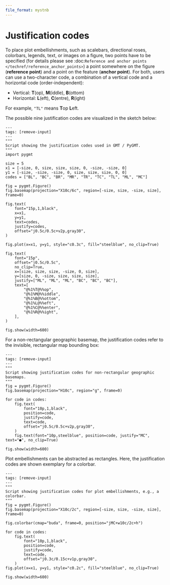 ```yaml
---
file_format: mystnb
---
```


# Justification codes

To place plot embellishments, such as scalebars, directional roses, colorbars, legends,
text, or images on a figure, two points have to be specified (for details please see
:doc:`Reference and anchor points </techref/reference_anchor_points>`) a point somewhere
on the figure (**reference point**) and a point on the feature (**anchor point**). For both,
users can use a two-character code, a combination of a vertical code and a horizontal code
(order-independent):

- Vertical: **T**(op), **M**(iddle), **B**(ottom)
- Horizontal: **L**(eft), **C**(entre), **R**(ight)

For example, `"TL"` means **T**op **L**eft.

The possible nine justification codes are visualized in the sketch below:

```{code-cell}
---
tags: [remove-input]
---
"""
Script showing the justification codes used in GMT / PyGMT.
"""
import pygmt

size = 5
x1 = [-size, 0, size, size, size, 0, -size, -size, 0]
y1 = [-size, -size, -size, 0, size, size, size, 0, 0]
codes = ["BL", "BC", "BR", "MR", "TR", "TC", "TL", "ML", "MC"]

fig = pygmt.Figure()
fig.basemap(projection="X10c/6c", region=[-size, size, -size, size], frame=0)

fig.text(
    font="15p,1,black",
    x=x1,
    y=y1,
    text=codes,
    justify=codes,
    offset="j0.5c/0.5c+v2p,gray30",
)

fig.plot(x=x1, y=y1, style="c0.3c", fill="steelblue", no_clip=True)

fig.text(
    font="15p",
    offset="j0.5c/0.5c",
    no_clip=True,
    x=[size, size, size, -size, 0, size],
    y=[size, 0, -size, size, size, size],
    justify=["ML", "ML", "ML", "BC", "BC", "BC"],
    text=[
        "@%1%T@%%op",
        "@%1%M@%%iddle",
        "@%1%B@%%ottom",
        "@%1%L@%%eft",
        "@%1%C@%%enter",
        "@%1%R@%%ight",
    ],
)

fig.show(width=600)
```

For a non-rectangular geographic basemap, the justification codes refer to the invisible,
rectangular map bounding box:

```{code-cell}
---
tags: [remove-input]
---
"""
Script showing justification codes for non-rectangular geographic basemaps.
"""
fig = pygmt.Figure()
fig.basemap(projection="H10c", region="g", frame=0)

for code in codes:
    fig.text(
        font="10p,1,black",
        position=code,
        justify=code,
        text=code,
        offset="j0.5c/0.5c+v2p,gray30",
    )
    fig.text(font="10p,steelblue", position=code, justify="MC", text="●", no_clip=True)

fig.show(width=600)
```


Plot embellishments can be abstracted as rectangles. Here, the justification codes are
shown exemplary for a colorbar.

```{code-cell}
---
tags: [remove-input]
---
"""
Script showing justification codes for plot embellishments, e.g., a colorbar.
"""
fig = pygmt.Figure()
fig.basemap(projection="X10c/2c", region=[-size, size, -size, size], frame=0)

fig.colorbar(cmap="buda", frame=0, position="jMC+w10c/2c+h")

for code in codes:
    fig.text(
        font="10p,1,black",
        position=code,
        justify=code,
        text=code,
        offset="j0.3c/0.15c+v1p,gray30",
    )
fig.plot(x=x1, y=y1, style="c0.2c", fill="steelblue", no_clip=True)

fig.show(width=600)
```
